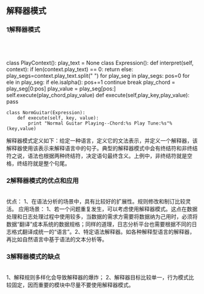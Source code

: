 

## 解释器模式

### 1解释器模式


​    
​    
​    
    class PlayContext():
            play_text = None
    class Expression():
        def interpret(self, context):
            if len(context.play_text) == 0:
                return
            else:
                play_segs=context.play_text.split(" ")
                for play_seg in play_segs:
                    pos=0
                    for ele in play_seg:
                        if ele.isalpha():
                            pos+=1
                            continue
                        break
                    play_chord = play_seg[0:pos]
                    play_value = play_seg[pos:]
                    self.execute(play_chord,play_value)
        def execute(self,play_key,play_value):
            pass
    
    class NormGuitar(Expression):
        def execute(self, key, value):
            print "Normal Guitar Playing--Chord:%s Play Tune:%s"%(key,value)


解释器模式定义如下：给定一种语言，定义它的文法表示，并定义一个解释器，该解释器使用该表示来解释语言中的句子。典型的解释器模式中会有终结符和非终结符之说，语法也根据两种终结符，决定语句最终含义。上例中，非终结符就是空格，终结符就是整个句尾。

### 2解释器模式的优点和应用


​    
​    优点：
​    1、在语法分析的场景中，具有比较好的扩展性。规则修改和制订比较灵活。
​    应用场景：
​    1、若一个问题重复发生，可以考虑使用解释器模式。这点在数据处理和日志处理过程中使用较多，当数据的需求方需要将数据纳为己用时，必须将数据“翻译”成本系统的数据规格；同样的道理，日志分析平台也需要根据不同的日志格式翻译成统一的“语言”。
​    2、特定语法解释器。如各种解释型语言的解释器，再比如自然语言中基于语法的文本分析等。


### 3解释器模式的缺点


​    
​    1、解释规则多样化会导致解释器的爆炸；
​    2、解释器目标比较单一，行为模式比较固定，因而重要的模块中尽量不要使用解释器模式。

